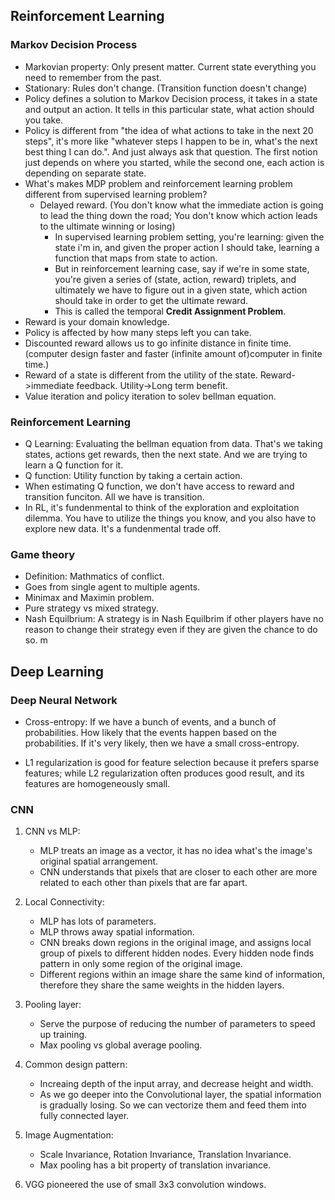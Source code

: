 ## Reinforcement Learning

### Markov Decision Process

- Markovian property: Only present matter. Current state everything you need to remember from the past. 
- Stationary: Rules don't change. (Transition function doesn't change)
- Policy defines a solution to Markov Decision process, it takes in a state and output an action. It tells in this particular state, 
what action should you take. 
- Policy is different from "the idea of what actions to take in the next 20 steps", it's more like "whatever steps I happen to 
be in, what's the next best thing I can do.". And just always ask that question. The first notion just depends on where you started, 
while the second one, each action is depending on separate state. 
- What's makes MDP problem and reinforcement learning problem different from supervised learning problem?
    - Delayed reward. (You don't know what the immediate action is going to lead the thing down the road; You don't know which 
    action leads to the ultimate winning or losing)
        - In supervised learning problem setting, you're learning: given the state i'm in, and given the proper action I should take, 
        learning a function that maps from state to action. 
        - But in reinforcement learning case, say if we're in some state, you're given a series of (state, action, reward) triplets,
        and ultimately we have to figure out in a given state, which action should take in order to get the ultimate reward. 
        - This is called the temporal **Credit Assignment Problem**. 
- Reward is your domain knowledge. 
- Policy is affected by how many steps left you can take. 
- Discounted reward allows us to go infinite distance in finite time. (computer design faster and faster (infinite amount of)computer in finite time.)
- Reward of a state is different from the utility of the state. Reward->immediate feedback. Utility->Long term benefit. 
- Value iteration and policy iteration to solev bellman equation. 


### Reinforcement Learning

- Q Learning: Evaluating the bellman equation from data. That's we taking states, actions get rewards, then the next state. And we are trying to learn a Q function for it. 
- Q function: Utility function by taking a certain action. 
- When estimating Q function, we don't have access to reward and transition funciton. All we have is transition. 
- In RL, it's fundenmental to think of the exploration and exploitation dilemma. You have to utilize the things you know, and you also have to explore new data. It's a fundenmental trade off. 


### Game theory

- Definition: Mathmatics of conflict. 
- Goes from single agent to multiple agents. 
- Minimax and Maximin problem. 
- Pure strategy vs mixed strategy. 
- Nash Equilbrium: A strategy is in Nash Equilbrim if other players have no reason to change their strategy even if they are given the chance to do so. m


## Deep Learning

### Deep Neural Network

- Cross-entropy: If we have a bunch of events, and a bunch of probabilities. How likely that the events happen based on the probabilities. If it's very likely, then we have a small cross-entropy. 

- L1 regularization is good for feature selection because it prefers sparse features; while L2 regularization often produces good result, and its features are homogeneously small. 


### CNN
1. CNN vs MLP:
    - MLP treats an image as a vector, it has no idea what's the image's original spatial arrangement.
    - CNN understands that pixels that are closer to each other are more related to each other than pixels that are far apart. 

2. Local Connectivity:
    - MLP has lots of parameters. 
    - MLP throws away spatial information. 
    - CNN breaks down regions in the original image, and assigns local group of pixels to different hidden nodes. Every hidden node finds pattern in only some region of the original image. 
    - Different regions within an image share the same kind of information, therefore they share the same weights in the hidden layers. 
    
3. Pooling layer:
    - Serve the purpose of reducing the number of parameters to speed up training. 
    - Max pooling vs global average pooling. 

4. Common design pattern:
    - Increaing depth of the input array, and decrease height and width. 
    - As we go deeper into the Convolutional layer, the spatial information is gradually losing. So we can vectorize them and feed them into fully connected layer. 

5. Image Augmentation:
    - Scale Invariance, Rotation Invariance, Translation Invariance.
    - Max pooling has a bit property of translation invariance. 
 
6. VGG pioneered the use of small 3x3 convolution windows. 
